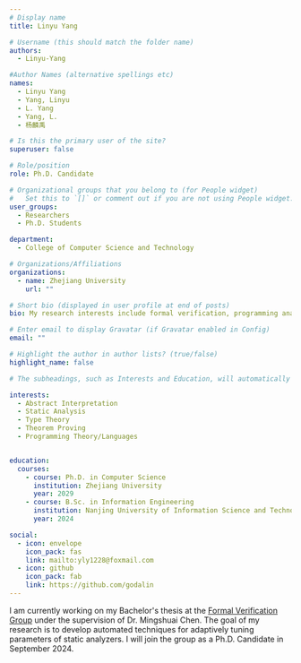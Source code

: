 ```yaml
---
# Display name
title: Linyu Yang

# Username (this should match the folder name)
authors:
  - Linyu-Yang

#Author Names (alternative spellings etc)
names:
  - Linyu Yang
  - Yang, Linyu
  - L. Yang
  - Yang, L.
  - 杨麟禹

# Is this the primary user of the site?
superuser: false

# Role/position
role: Ph.D. Candidate

# Organizational groups that you belong to (for People widget)
#   Set this to `[]` or comment out if you are not using People widget.
user_groups:
  - Researchers
  - Ph.D. Students

department:
  - College of Computer Science and Technology

# Organizations/Affiliations
organizations:
  - name: Zhejiang University
    url: ""

# Short bio (displayed in user profile at end of posts)
bio: My research interests include formal verification, programming analysis, and type theory.

# Enter email to display Gravatar (if Gravatar enabled in Config)
email: ""

# Highlight the author in author lists? (true/false)
highlight_name: false

# The subheadings, such as Interests and Education, will automatically translate depending on the language chosen in `config.yaml`. To customize the subheading text, see the Language page in the docs.

interests:
  - Abstract Interpretation
  - Static Analysis
  - Type Theory
  - Theorem Proving
  - Programming Theory/Languages


education:
  courses:
    - course: Ph.D. in Computer Science
      institution: Zhejiang University
      year: 2029
    - course: B.Sc. in Information Engineering
      institution: Nanjing University of Information Science and Technology
      year: 2024

social:
  - icon: envelope
    icon_pack: fas
    link: mailto:yly1228@foxmail.com
  - icon: github
    icon_pack: fab
    link: https://github.com/godalin
---
```


I am currently working on my Bachelor's thesis at the [Formal Verification Group](/) under the supervision of Dr. Mingshuai Chen. The goal of my research is to develop automated techniques for adaptively tuning parameters of static analyzers. I will join the group as a Ph.D. Candidate in September 2024.
